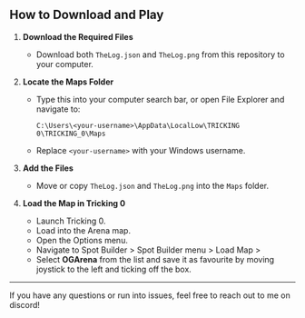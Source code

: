 ## How to Download and Play

1. **Download the Required Files**
   - Download both `TheLog.json` and `TheLog.png` from this repository to your computer.

2. **Locate the Maps Folder**
   - Type this into your computer search bar, or open File Explorer and navigate to:
     ```
     C:\Users\<your-username>\AppData\LocalLow\TRICKING 0\TRICKING_0\Maps
     ```
   - Replace `<your-username>` with your Windows username.

3. **Add the Files**
   - Move or copy `TheLog.json` and `TheLog.png` into the `Maps` folder.

4. **Load the Map in Tricking 0**
   - Launch Tricking 0.
   - Load into the Arena map.
   - Open the Options menu.
   - Navigate to Spot Builder > Spot Builder menu > Load Map > 
   - Select **OGArena** from the list and save it as favourite by moving joystick to the left and ticking off the box.


---
If you have any questions or run into issues, feel free to reach out to me on discord!
